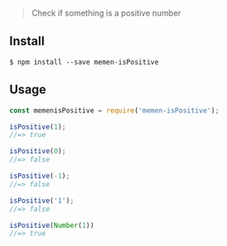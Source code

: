 
> Check if something is a positive number


## Install

```
$ npm install --save memen-isPositive
```


## Usage

```js
const memenisPositive = require('memen-isPositive');

isPositive(1);
//=> true

isPositive(0);
//=> false

isPositive(-1);
//=> false

isPositive('1');
//=> false

isPositive(Number(1))
//=> true
```

